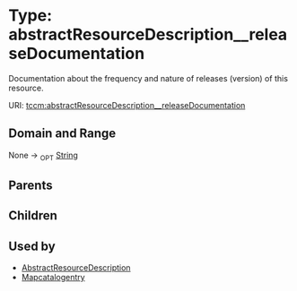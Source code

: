 
# Type: abstractResourceDescription__releaseDocumentation


Documentation about the frequency and nature of releases (version) of this resource.

URI: [tccm:abstractResourceDescription__releaseDocumentation](https://hotecosystem.org/tccm/abstractResourceDescription__releaseDocumentation)


## Domain and Range

None ->  <sub>OPT</sub> [String](types/String.md)

## Parents


## Children


## Used by

 * [AbstractResourceDescription](AbstractResourceDescription.md)
 * [Mapcatalogentry](Mapcatalogentry.md)

